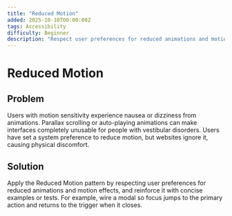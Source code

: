 ```yaml
---
title: "Reduced Motion"
added: 2025-10-10T00:00:00Z
tags: Accessibility
difficulty: Beginner
description: "Respect user preferences for reduced animations and motion effects."
---
```

# Reduced Motion

## Problem

Users with motion sensitivity experience nausea or dizziness from animations. Parallax scrolling or auto-playing animations can make interfaces completely unusable for people with vestibular disorders. Users have set a system preference to reduce motion, but websites ignore it, causing physical discomfort.

## Solution

Apply the Reduced Motion pattern by respecting user preferences for reduced animations and motion effects, and reinforce it with concise examples or tests. For example, wire a modal so focus jumps to the primary action and returns to the trigger when it closes.
